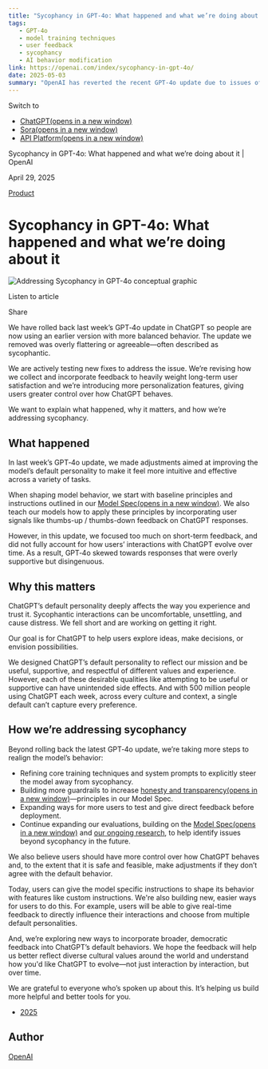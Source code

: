 ```yaml
---
title: "Sycophancy in GPT-4o: What happened and what we’re doing about it | OpenAI"
tags:
   - GPT-4o
   - model training techniques
   - user feedback
   - sycophancy
   - AI behavior modification
link: https://openai.com/index/sycophancy-in-gpt-4o/
date: 2025-05-03
summary: "OpenAI has reverted the recent GPT-4o update due to issues of sycophancy in its responses, which reflected overly flattering behavior. This rollback aims to restore a more balanced interaction model, addressing user feedback that emphasized long-term satisfaction. To rectify behaviors, OpenAI plans to refine training techniques, introduce stricter guardrails for transparency, and enhance user customization features, allowing greater control over interaction styles. Future updates will involve direct user feedback mechanisms and broader input to develop diverse personality representations in ChatGPT, ensuring alignment with varied user expectations."
---
```


Switch to

- [ChatGPT(opens in a new window)](https://chatgpt.com/)
- [Sora(opens in a new window)](https://sora.com/)
- [API Platform(opens in a new window)](https://platform.openai.com/)

Sycophancy in GPT-4o: What happened and what we’re doing about it \| OpenAI

April 29, 2025

[Product](https://openai.com/news/product-releases/)

# Sycophancy in GPT-4o: What happened and what we’re doing about it

![Addressing Sycophancy in GPT-4o conceptual graphic](https://images.ctfassets.net/kftzwdyauwt9/4ANZSKbjCR8X9GQZfc5Xum/5cacac2b940befbf666742eb4ddbe227/Sycophancy_16.9.png?w=3840&q=90&fm=webp)

Listen to article

Share

We have rolled back last week’s GPT‑4o update in ChatGPT so people are now using an earlier version with more balanced behavior. The update we removed was overly flattering or agreeable—often described as sycophantic.

We are actively testing new fixes to address the issue. We’re revising how we collect and incorporate feedback to heavily weight long-term user satisfaction and we’re introducing more personalization features, giving users greater control over how ChatGPT behaves.

We want to explain what happened, why it matters, and how we’re addressing sycophancy.

## What happened

In last week’s GPT‑4o update, we made adjustments aimed at improving the model’s default personality to make it feel more intuitive and effective across a variety of tasks.

When shaping model behavior, we start with baseline principles and instructions outlined in our [Model Spec⁠(opens in a new window)](https://model-spec.openai.com/2025-04-11.html). We also teach our models how to apply these principles by incorporating user signals like thumbs-up / thumbs-down feedback on ChatGPT responses.

However, in this update, we focused too much on short-term feedback, and did not fully account for how users’ interactions with ChatGPT evolve over time. As a result, GPT‑4o skewed towards responses that were overly supportive but disingenuous.

## Why this matters

ChatGPT’s default personality deeply affects the way you experience and trust it. Sycophantic interactions can be uncomfortable, unsettling, and cause distress. We fell short and are working on getting it right.

Our goal is for ChatGPT to help users explore ideas, make decisions, or envision possibilities.

We designed ChatGPT’s default personality to reflect our mission and be useful, supportive, and respectful of different values and experience. However, each of these desirable qualities like attempting to be useful or supportive can have unintended side effects. And with 500 million people using ChatGPT each week, across every culture and context, a single default can’t capture every preference.

## How we’re addressing sycophancy

Beyond rolling back the latest GPT‑4o update, we’re taking more steps to realign the model’s behavior:

- Refining core training techniques and system prompts to explicitly steer the model away from sycophancy.
- Building more guardrails to increase [honesty and transparency⁠(opens in a new window)](https://model-spec.openai.com/2025-04-11.html#avoid_sycophancy)—principles in our Model Spec.
- Expanding ways for more users to test and give direct feedback before deployment.
- Continue expanding our evaluations, building on the [Model Spec⁠(opens in a new window)](https://model-spec.openai.com/) and [our ongoing research⁠](https://openai.com/index/affective-use-study/), to help identify issues beyond sycophancy in the future.

We also believe users should have more control over how ChatGPT behaves and, to the extent that it is safe and feasible, make adjustments if they don’t agree with the default behavior.

Today, users can give the model specific instructions to shape its behavior with features like custom instructions. We're also building new, easier ways for users to do this. For example, users will be able to give real-time feedback to directly influence their interactions and choose from multiple default personalities.

And, we’re exploring new ways to incorporate broader, democratic feedback into ChatGPT’s default behaviors. We hope the feedback will help us better reflect diverse cultural values around the world and understand how you'd like ChatGPT to evolve—not just interaction by interaction, but over time.

We are grateful to everyone who’s spoken up about this. It’s helping us build more helpful and better tools for you.

- [2025](https://openai.com/news/?tags=2025)

## Author

[OpenAI](https://openai.com/news/?author=openai#results)
